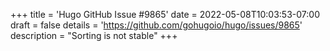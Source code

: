 +++
title = 'Hugo GitHub Issue #9865'
date = 2022-05-08T10:03:53-07:00
draft = false
details = 'https://github.com/gohugoio/hugo/issues/9865'
description = "Sorting is not stable"
+++
